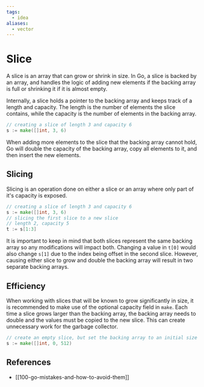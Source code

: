 ```yaml
---
tags:
  - idea
aliases:
  - vector
---
```


# Slice

A slice is an array that can grow or shrink in size. In Go, a slice is backed by
an array, and handles the logic of adding new elements if the backing array is
full or shrinking it if it is almost empty.

Internally, a slice holds a pointer to the backing array and keeps track of a
length and capacity. The length is the number of elements the slice contains,
while the capacity is the number of elements in the backing array.

```go
// creating a slice of length 3 and capacity 6
s := make([]int, 3, 6)
```

When adding more elements to the slice that the backing array cannot hold, Go
will double the capacity of the backing array, copy all elements to it, and then
insert the new elements.

## Slicing

Slicing is an operation done on either a slice or an array where only part of
it's capacity is exposed.

```go
// creating a slice of length 3 and capacity 6
s := make([]int, 3, 6)
// slicing the first slice to a new slice
// length 2, capacity 5
t := s[1:3]
```

It is important to keep in mind that both slices represent the same backing
array so any modifications will impact both. Changing a value in `t[0]` would
also change `s[1]` due to the index being offset in the second slice. However,
causing either slice to grow and double the backing array will result in two
separate backing arrays.

## Efficiency

When working with slices that will be known to grow significantly in size, it is
recommended to make use of the optional capacity field in `make`. Each time
a slice grows larger than the backing array, the backing array needs to double
and the values must be copied to the new slice. This can create unnecessary work
for the garbage collector.

```go
// create an empty slice, but set the backing array to an initial size of 512
s := make([]int, 0, 512)
```

## References

- [[100-go-mistakes-and-how-to-avoid-them]]
